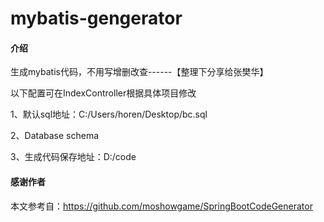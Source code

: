 # mybatis-gengerator

#### 介绍
生成mybatis代码，不用写增删改查------【整理下分享给张樊华】

以下配置可在IndexController根据具体项目修改

1、默认sql地址：C:/Users/horen/Desktop/bc.sql

2、Database schema

3、生成代码保存地址：D:/code

#### 感谢作者
本文参考自：https://github.com/moshowgame/SpringBootCodeGenerator
